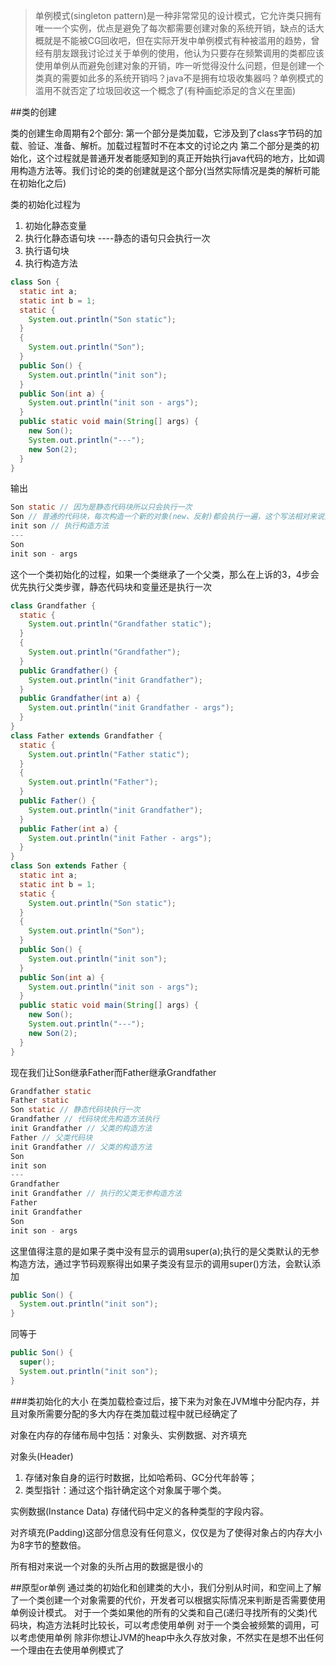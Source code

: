 >单例模式(singleton pattern)是一种非常常见的设计模式，它允许类只拥有唯一一个实例，优点是避免了每次都需要创建对象的系统开销，缺点的话大概就是不能被CG回收吧，但在实际开发中单例模式有种被滥用的趋势，曾经有朋友跟我讨论过关于单例的使用，他认为只要存在频繁调用的类都应该使用单例从而避免创建对象的开销，咋一听觉得没什么问题，但是创建一个类真的需要如此多的系统开销吗？java不是拥有垃圾收集器吗？单例模式的滥用不就否定了垃圾回收这一个概念了(有种画蛇添足的含义在里面)

##类的创建

类的创建生命周期有2个部分:
第一个部分是类加载，它涉及到了class字节码的加载、验证、准备、解析。加载过程暂时不在本文的讨论之内
第二个部分是类的初始化，这个过程就是普通开发者能感知到的真正开始执行java代码的地方，比如调用构造方法等。我们讨论的类的创建就是这个部分(当然实际情况是类的解析可能在初始化之后)

类的初始化过程为
1. 初始化静态变量
2. 执行化静态语句块
----静态的语句只会执行一次
3. 执行语句块
4. 执行构造方法
```java
class Son {
  static int a;
  static int b = 1;
  static {
    System.out.println("Son static");
  }
  {
    System.out.println("Son");
  }
  public Son() {
    System.out.println("init son");
  }
  public Son(int a) {
    System.out.println("init son - args");
  }
  public static void main(String[] args) {
    new Son();
    System.out.println("---");
    new Son(2);
  }
}
```
输出
```java
Son static // 因为是静态代码块所以只会执行一次
Son // 普通的代码块，每次构造一个新的对象(new、反射)都会执行一遍，这个写法相对来说比较少见
init son // 执行构造方法
---
Son
init son - args
```
这个一个类初始化的过程，如果一个类继承了一个父类，那么在上诉的3，4步会优先执行父类步骤，静态代码块和变量还是执行一次
```java
class Grandfather {
  static {
    System.out.println("Grandfather static");
  }
  {
    System.out.println("Grandfather");
  }
  public Grandfather() {
    System.out.println("init Grandfather");
  }
  public Grandfather(int a) {
    System.out.println("init Grandfather - args");
  }
}
class Father extends Grandfather {
  static {
    System.out.println("Father static");
  }
  {
    System.out.println("Father");
  }
  public Father() {
    System.out.println("init Grandfather");
  }
  public Father(int a) {
    System.out.println("init Father - args");
  }
}
class Son extends Father {
  static int a;
  static int b = 1;
  static {
    System.out.println("Son static");
  }
  {
    System.out.println("Son");
  }
  public Son() {
    System.out.println("init son");
  }
  public Son(int a) {
    System.out.println("init son - args");
  }
  public static void main(String[] args) {
    new Son();
    System.out.println("---");
    new Son(2);
  }
}
```
现在我们让Son继承Father而Father继承Grandfather
```java
Grandfather static
Father static
Son static // 静态代码块执行一次
Grandfather // 代码块优先构造方法执行
init Grandfather // 父类的构造方法
Father // 父类代码块
init Grandfather // 父类的构造方法
Son
init son
---
Grandfather
init Grandfather // 执行的父类无参构造方法
Father
init Grandfather
Son
init son - args
```
这里值得注意的是如果子类中没有显示的调用super(a);执行的是父类默认的无参构造方法，通过字节码观察得出如果子类没有显示的调用super()方法，会默认添加
```java
public Son() {
  System.out.println("init son");
}
```
同等于
```java
public Son() {
  super();
  System.out.println("init son");
}
```
###类初始化的大小
在类加载检查过后，接下来为对象在JVM堆中分配内存，并且对象所需要分配的多大内存在类加载过程中就已经确定了

对象在内存的存储布局中包括：对象头、实例数据、对齐填充

对象头(Header)
1. 存储对象自身的运行时数据，比如哈希码、GC分代年龄等；
2. 类型指针：通过这个指针确定这个对象属于哪个类。

实例数据(Instance Data)
存储代码中定义的各种类型的字段内容。

对齐填充(Padding)这部分信息没有任何意义，仅仅是为了使得对象占的内存大小为8字节的整数倍。

所有相对来说一个对象的头所占用的数据是很小的

##原型or单例
通过类的初始化和创建类的大小，我们分别从时间，和空间上了解了一个类创建一个对象需要的代价，开发者可以根据实际情况来判断是否需要使用单例设计模式。
对于一个类如果他的所有的父类和自己(递归寻找所有的父类)代码块，构造方法耗时比较长，可以考虑使用单例
对于一个类会被频繁的调用，可以考虑使用单例
除非你想让JVM的heap中永久存放对象，不然实在是想不出任何一个理由在去使用单例模式了